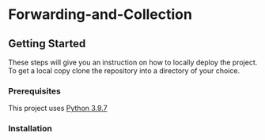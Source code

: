 
# Forwarding-and-Collection

## Getting Started

These steps will give you an instruction on how to locally deploy the project. To get a local copy clone the repository into a directory of your choice.

  

### Prerequisites

This project uses [Python 3.9.7](https://www.python.org/downloads/release/python-397/)

### Installation